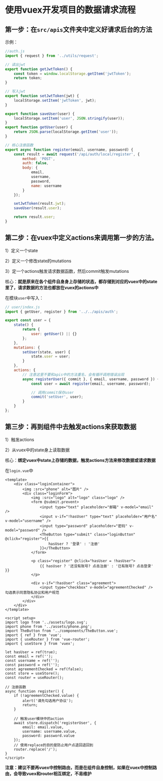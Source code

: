 # 使用vuex开发项目的数据请求流程

## **第一步：在`src/apis`文件夹中定义好请求后台的方法**

示例：

```js
//auth.js
import { request } from '../utils/request';

// 读出jwt
export function getJwtToken() {
	const token = window.localStorage.getItem('jwtToken');
	return token;
}

// 写入jwt
export function setJwtToken(jwt) {
	localStorage.setItem('jwtToken', jwt);
}

export function saveUser(user) {
	localStorage.setItem('user', JSON.stringify(user));
}
export function getUser(user) {
	return JSON.parse(localStorage.getItem('user'));
}

// 核心注册函数
export async function register(email, username, password) {
	const result = await request('/api/auth/local/register', {
		method: 'POST',
		auth: false,
		body: {
			email,
			username,
			password,
			name: username
		}
	});

	setJwtToken(result.jwt);
	saveUser(result.user);

	return result.user;
}

```







## **第二步：在vuex中定义actions来调用第一步的方法。**

1）定义一个state

2）定义一个修改state的mutations

3）定一个actions触发请求数据函数，然后commit触发mutations



核心：**就是原来在各个组件自身身上存储的状态，都存储到对应的vuex中的state里了，请求数据的方法也都放在vuex的actions中**



在模块`user`中写入：

```js
// user/index.js
import { getUser, register } from '../../apis/auth';

export const user = {
	state() {
		return {
			user: getUser() || {}
		};
	},
	mutations: {
		setUser(state, user) {
			state.user = user;
		}
	},
	actions: {
		// 注意这里不要和apis中的方法重名，会有循环调用错误出现
		async registerUser({ commit }, { email, username, password }) {
			const user = await register(email, username, password);

			// 调用commit保存user
			commit('setUser', user);
		}
	}
};

```



## **第三步：再到组件中去触发actions来获取数据**

1）触发actions

2）从vuex中的state身上读取数据



核心：**绑定vuex中state上存储的数据，触发actions方法来修改数据或请求数据**

在`login.vue`中

```vue
<template>
	<div class="loginContainer">
		<img :src="phone" alt="图片" />
		<div class="loginForm">
			<img :src="logo" alt="logo" class="logo" />
			<form @submit.prevent>
				<input type="text" placeholder="邮箱" v-model="email" />
				<input v-if="!hasUser" type="text" placeholder="用户名" v-model="username" />
				<input type="password" placeholder="密码" v-model="password" />
				<TheButton type="submit" class="loginButton" @click="register">{{
					hasUser ? '登录' : '注册'
				}}</TheButton>
			</form>

			<p class="register" @click="hasUser = !hasUser">
				{{ hasUser ? '还没有账号? 点击注册' : '已有账号? 点击登录' }}
			</p>

			<div v-if="!hasUser" class="agreement">
				<input type="checkbox" v-model="agreementChecked" /> 勾选表示同意隐私协议和用户规范
			</div>
		</div>
	</div>
</template>

<script setup>
import logo from '../assets/logo.svg';
import phone from '../assets/phone.png';
import TheButton from '../components/TheButton.vue';
import { ref } from 'vue';
import { useRouter } from 'vue-router';
import { useStore } from 'vuex';

let hasUser = ref(true);
const email = ref('');
const username = ref('');
const password = ref('');
const agreementChecked = ref(false);
const store = useStore();
const router = useRouter();

// 注册函数
async function register() {
	if (!agreementChecked.value) {
		alert('请先勾选用户协议');
		return;
	}

	// 触发user模块中的action
	await store.dispatch('registerUser', {
		email: email.value,
		username: username.value,
		password: password.value
	});
	// 使用replace的目的是防止用户点退回退回到
	router.replace('/');
}
</script>
```



**注意：建议不要再vuex中控制路由，而是在组件自身控制，如果在vuex中控制路由，会导致vuex和router相互绑定，不易维护**